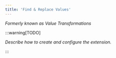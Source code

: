 ```yaml
---
title: 'Find & Replace Values'
---
```


_Formerly known as Value Transformations_

:::warning[TODO]

_Describe how to create and configure the extension._

:::
